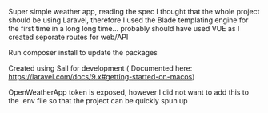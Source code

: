 Super simple weather app, reading the spec I thought that the whole project should be using Laravel, therefore I used the Blade templating engine for the first time in a long long time... probably should have used VUE as I created seporate routes for web/API

Run composer install to update the packages

Created using Sail for development ( Documented here: https://laravel.com/docs/9.x#getting-started-on-macos)

OpenWeatherApp token is exposed, however I did not want to add this to the .env file so that the project can be quickly spun up

